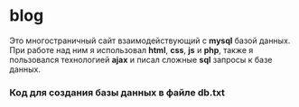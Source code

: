 # blog 

Это многостраничный сайт взаимодействующий с **mysql** базой данных. 
При работе над ним я использовал  **html**, **css**, **js** и **php**, также я пользовался технологией **ajax** и писал сложные **sql** запросы к базе данных. 

### Код для создания базы данных в файле db.txt
